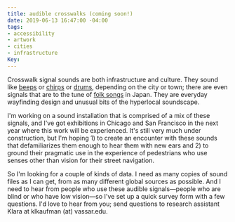 ```yaml
---
title: audible crosswalks (coming soon!)
date: 2019-06-13 16:47:00 -04:00
tags:
- accessibility
- artwork
- cities
- infrastructure
Key: 
---
```


Crosswalk signal sounds are both infrastructure and culture. They sound like [beeps](https://www.youtube.com/watch?v=xjAq9tPaNLg) or [chirps](https://www.youtube.com/watch?v=gpE5-x6u500) or [drums](https://www.youtube.com/watch?v=HSNYmcbsnQw), depending on the city or town; there are even signals that are to the tune of [folk songs](https://www.youtube.com/watch?v=F-7k2y-mXAw) in Japan. They are everyday wayfinding design and unusual bits of the hyperlocal soundscape.

I'm working on a sound installation that is comprised of a mix of these signals, and I've got exhibitions in Chicago and San Francisco in the next year where this work will be experienced. It's still very much under construction, but I'm hoping 1) to create an encounter with these sounds that defamiliarizes them enough to hear them with new ears and 2) to ground their pragmatic use in the experience of pedestrians who use senses other than vision for their street navigation. 

So I'm looking for a couple of kinds of data. I need as many copies of sound files as I can get, from as many different global sources as possible. And I need to hear from people who use these audible signals—people who are blind or who have low vision—so I've set up a quick survey form with a few questions. I'd love to hear from you; send questions to research assistant Klara at klkaufman (at) vassar.edu. 

 